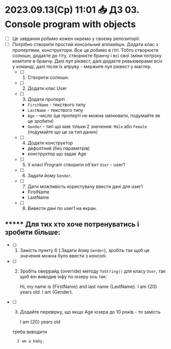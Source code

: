 ﻿# 2023.09.13(Ср) 11:01 📥 ДЗ 03. Console program with objects 

- [ ] Це завдання робимо кожен окремо у своєму репозиторії.  
- [ ] Потрібно створити простий консольний аплікейшн. Додати клас з пропертями, конструктори. Все це робимо в гіті. Тобто створюєте солюшн, додаєте до гіту, створюєте бранчу і всі свої зміни потроху комітите в бранчу. Далі пул ріквест, далі додаєте ревьюверами всіх у команді, далі після їх апруву - мержите пул ріквест у мастер.  
    - [ ] 1. Створити солюшн.  
    - [ ] 2. Додати клас User  
    - [ ] 3. Додати проперті  
        - `FirstName` - текствого типу  
        - `LastName` - текствого типу  
        - `Age` - число (це проперті не можна змінювати, подумайте як це зробити)  
        - `Gender` - тип що має тільки 2 значення: `Male` або `Female` (подумайте що це за тип даних)  
    - [ ] 4. Додати конструктор  
        - дефолтний (без параметрів)  
        - конструктор що задає Age  
    - [ ] 5. У класі Program створити об'єкт `User` - user1  
    - [ ] 6. Задати йому `Gender`.  
    - [ ] 7. Дати можливість користувачу ввести дані для user1  
        - FirstName  
        - LastName  
    - [ ] 8. Вивести дані по user1 на екран.  

## ***** Для тих хто хоче потренуватись і зробити більше:
- [ ] 1. Замість пункту 6 (.Задати йому `Gender`), зробіть так щоб це значення можна було ввести з консолі.
- [ ] 2. Зробіть оверрайд (override) методу `ToString()` для класу `User`, так щоб він виводив інфу по юзеру ось так:  
        
      Hi, my name is {FirstName} and last name {LastName}. I am {20} years old. I am {Gender}.

- [ ] 3. Додайте перевірку, що якщо Age юзера до 10 років - то замість

      I am {20} years old

    треба виводити

        I am a baby.
